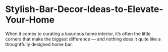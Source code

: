 # Stylish-Bar-Decor-Ideas-to-Elevate-Your-Home
When it comes to curating a luxurious home interior, it’s often the little corners that make the biggest difference — and nothing does it quite like a thoughtfully designed home bar.
